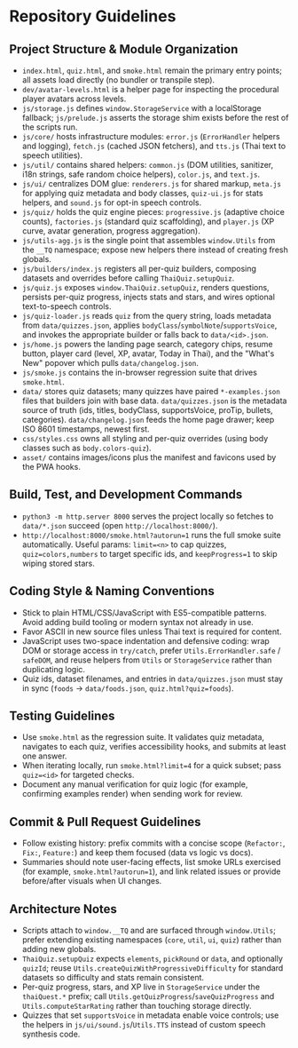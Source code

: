 # Repository Guidelines

## Project Structure & Module Organization
- `index.html`, `quiz.html`, and `smoke.html` remain the primary entry points; all assets load directly (no bundler or transpile step).
- `dev/avatar-levels.html` is a helper page for inspecting the procedural player avatars across levels.
- `js/storage.js` defines `window.StorageService` with a localStorage fallback; `js/prelude.js` asserts the storage shim exists before the rest of the scripts run.
- `js/core/` hosts infrastructure modules: `error.js` (`ErrorHandler` helpers and logging), `fetch.js` (cached JSON fetchers), and `tts.js` (Thai text to speech utilities).
- `js/util/` contains shared helpers: `common.js` (DOM utilities, sanitizer, i18n strings, safe random choice helpers), `color.js`, and `text.js`.
- `js/ui/` centralizes DOM glue: `renderers.js` for shared markup, `meta.js` for applying quiz metadata and body classes, `quiz-ui.js` for stats helpers, and `sound.js` for opt-in speech controls.
- `js/quiz/` holds the quiz engine pieces: `progressive.js` (adaptive choice counts), `factories.js` (standard quiz scaffolding), and `player.js` (XP curve, avatar generation, progress aggregation).
- `js/utils-agg.js` is the single point that assembles `window.Utils` from the `__TQ` namespace; expose new helpers there instead of creating fresh globals.
- `js/builders/index.js` registers all per-quiz builders, composing datasets and overrides before calling `ThaiQuiz.setupQuiz`.
- `js/quiz.js` exposes `window.ThaiQuiz.setupQuiz`, renders questions, persists per-quiz progress, injects stats and stars, and wires optional text-to-speech controls.
- `js/quiz-loader.js` reads `quiz` from the query string, loads metadata from `data/quizzes.json`, applies `bodyClass`/`symbolNote`/`supportsVoice`, and invokes the appropriate builder or falls back to `data/<id>.json`.
- `js/home.js` powers the landing page search, category chips, resume button, player card (level, XP, avatar, Today in Thai), and the "What's New" popover which pulls `data/changelog.json`.
- `js/smoke.js` contains the in-browser regression suite that drives `smoke.html`.
- `data/` stores quiz datasets; many quizzes have paired `*-examples.json` files that builders join with base data. `data/quizzes.json` is the metadata source of truth (ids, titles, bodyClass, supportsVoice, proTip, bullets, categories). `data/changelog.json` feeds the home page drawer; keep ISO 8601 timestamps, newest first.
- `css/styles.css` owns all styling and per-quiz overrides (using body classes such as `body.colors-quiz`).
- `asset/` contains images/icons plus the manifest and favicons used by the PWA hooks.

## Build, Test, and Development Commands
- `python3 -m http.server 8000` serves the project locally so fetches to `data/*.json` succeed (open `http://localhost:8000/`).
- `http://localhost:8000/smoke.html?autorun=1` runs the full smoke suite automatically. Useful params: `limit=<n>` to cap quizzes, `quiz=colors,numbers` to target specific ids, and `keepProgress=1` to skip wiping stored stars.

## Coding Style & Naming Conventions
- Stick to plain HTML/CSS/JavaScript with ES5-compatible patterns. Avoid adding build tooling or modern syntax not already in use.
- Favor ASCII in new source files unless Thai text is required for content.
- JavaScript uses two-space indentation and defensive coding: wrap DOM or storage access in `try/catch`, prefer `Utils.ErrorHandler.safe` / `safeDOM`, and reuse helpers from `Utils` or `StorageService` rather than duplicating logic.
- Quiz ids, dataset filenames, and entries in `data/quizzes.json` must stay in sync (`foods` -> `data/foods.json`, `quiz.html?quiz=foods`).

## Testing Guidelines
- Use `smoke.html` as the regression suite. It validates quiz metadata, navigates to each quiz, verifies accessibility hooks, and submits at least one answer.
- When iterating locally, run `smoke.html?limit=4` for a quick subset; pass `quiz=<id>` for targeted checks.
- Document any manual verification for quiz logic (for example, confirming examples render) when sending work for review.

## Commit & Pull Request Guidelines
- Follow existing history: prefix commits with a concise scope (`Refactor:`, `Fix:`, `Feature:`) and keep them focused (data vs logic vs docs).
- Summaries should note user-facing effects, list smoke URLs exercised (for example, `smoke.html?autorun=1`), and link related issues or provide before/after visuals when UI changes.

## Architecture Notes
- Scripts attach to `window.__TQ` and are surfaced through `window.Utils`; prefer extending existing namespaces (`core`, `util`, `ui`, `quiz`) rather than adding new globals.
- `ThaiQuiz.setupQuiz` expects `elements`, `pickRound` or `data`, and optionally `quizId`; reuse `Utils.createQuizWithProgressiveDifficulty` for standard datasets so difficulty and stats remain consistent.
- Per-quiz progress, stars, and XP live in `StorageService` under the `thaiQuest.*` prefix; call `Utils.getQuizProgress`/`saveQuizProgress` and `Utils.computeStarRating` rather than touching storage directly.
- Quizzes that set `supportsVoice` in metadata enable voice controls; use the helpers in `js/ui/sound.js`/`Utils.TTS` instead of custom speech synthesis code.
